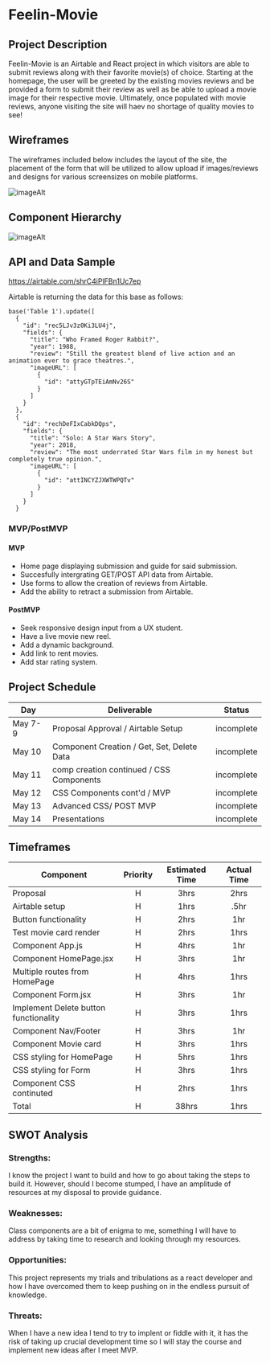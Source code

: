 # Feelin-Movie


## Project Description

Feelin-Movie is an Airtable and React project in which visitors are able to submit reviews along with their favorite movie(s) of choice. Starting at the homepage, the user will be greeted by the existing movies reviews and be provided a form to submit their review as well as be able to upload a movie image for their respective movie. Ultimately, once populated with movie reviews, anyone visiting the site will haev no shortage of quality movies to see!

## Wireframes

The wireframes included below includes the layout of the site, the placement of the form that will be utilized to allow upload if images/reviews and designs for various screensizes on mobile platforms. 

![imageAlt](https://i.imgur.com/xq8cGIE.png)

## Component Hierarchy

![imageAlt](https://i.imgur.com/4PKbCFb.png)

## API and Data Sample

https://airtable.com/shrC4iPlFBn1Uc7ep

Airtable is returning the data for this base as follows:

```
base('Table 1').update([
  {
    "id": "rec5LJv3z0Ki3LU4j",
    "fields": {
      "title": "Who Framed Roger Rabbit?",
      "year": 1988,
      "review": "Still the greatest blend of live action and an animation ever to grace theatres.",
      "imageURL": [
        {
          "id": "attyGTpTEiAmNv26S"
        }
      ]
    }
  },
  {
    "id": "rechDeFIxCabkDQps",
    "fields": {
      "title": "Solo: A Star Wars Story",
      "year": 2018,
      "review": "The most underrated Star Wars film in my honest but completely true opinion.",
      "imageURL": [
        {
          "id": "attINCYZJXWTWPQTv"
        }
      ]
    }
  }
```

### MVP/PostMVP

#### MVP

- Home page displaying submission and guide for said submission.
- Succesfully intergrating GET/POST API data from Airtable.
- Use forms to allow the creation of reviews from Airtable.
- Add the ability to retract a submission from Airtable.

#### PostMVP

- Seek responsive design input from a UX student.
- Have a live movie new reel.
- Add a dynamic background.
- Add link to rent movies.
- Add star rating system.

## Project Schedule

| Day      | Deliverable                                | Status   |
| -------- | ------------------------------------------ | -------- |
| May 7-9  | Proposal Approval / Airtable Setup          | incomplete |
| May 10   | Component Creation / Get, Set, Delete Data | incomplete |
| May 11   | comp creation continued / CSS Components   | incomplete |
| May 12   | CSS Components cont'd / MVP                 | incomplete |
| May 13   | Advanced CSS/ POST MVP                     | incomplete |
| May 14   | Presentations                              | incomplete |

## Timeframes

| Component                 | Priority | Estimated Time | Actual Time    | 
| ------------------------- | :------: | :------------: | :------------: |  
| Proposal                  |    H     |      3hrs      |     2hrs       |        
| Airtable setup            |    H     |     1hrs      |     .5hr       |        
| Button functionality      |    H     |      2hrs      |     1hr        |         
| Test movie card render    |    H     |      2hrs      |     1hrs       |               
| Component App.js          |    H     |      4hrs     |     1hr        | 
| Component HomePage.jsx    |    H     |      3hrs     |     1hr        |  
| Multiple routes from HomePage   |    H     |      4hrs      |     1hrs       |               
| Component Form.jsx        |    H     |      3hrs     |     1hr        |      
| Implement Delete button functionality   |    H     |      3hrs      |     1hrs       |               
| Component Nav/Footer   |    H     |      3hrs     |     1hr        |         
| Component Movie card           |    H     |      3hrs     |     1hrs       |     
| CSS styling for HomePage  |    H     |      5hrs     |     1hrs       |   
| CSS styling for Form      |    H     |      3hrs     |     1hrs       |        
| Component CSS continuted  |      H   |      2hrs     |     1hrs       |          
| Total                     |    H     |    38hrs     |     1hrs       |      

## SWOT Analysis

### Strengths:

I know the project I want to build and how to go about taking the steps to build it. However, should I become stumped, I have an amplitude of resources at my disposal to provide guidance.  

### Weaknesses:

Class components are a bit of enigma to me, something I will have to address by taking time to research and looking through my resources. 
### Opportunities:

This project represents my trials and tribulations as a react developer and how I have overcomed them to keep pushing on in the endless pursuit of knowledge.

### Threats:

When I have a new idea I tend to try to implent or fiddle with it, it has the risk of taking up crucial development time so I will stay the course and implement new ideas after I meet MVP. 
